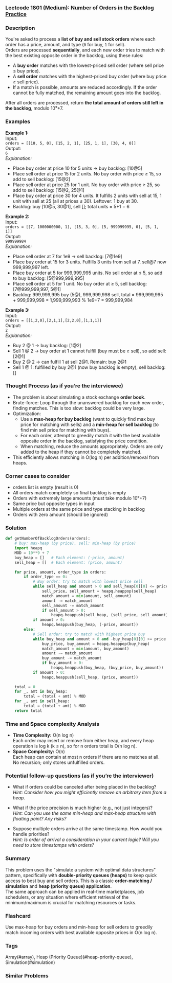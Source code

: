 ### Leetcode 1801 (Medium): Number of Orders in the Backlog [Practice](https://leetcode.com/problems/number-of-orders-in-the-backlog)

### Description  
You're asked to process a **list of buy and sell stock orders** where each order has a price, amount, and type (`0` for buy, `1` for sell).  
Orders are processed **sequentially**, and each new order tries to match with the best existing opposite order in the backlog, using these rules:
- A **buy order** matches with the lowest-priced sell order (where sell price ≤ buy price).
- A **sell order** matches with the highest-priced buy order (where buy price ≥ sell price).
- If a match is possible, amounts are reduced accordingly. If the order cannot be fully matched, the remaining amount goes into the backlog.

After all orders are processed, return **the total amount of orders still left in the backlog**, modulo 10⁹+7.

### Examples  

**Example 1:**  
Input:  
`orders = [[10, 5, 0], [15, 2, 1], [25, 1, 1], [30, 4, 0]]`  
Output:  
`6`  
*Explanation:*  
- Place buy order at price 10 for 5 units → buy backlog: [10@5]
- Place sell order at price 15 for 2 units. No buy order with price ≥ 15, so add to sell backlog: [15@2]
- Place sell order at price 25 for 1 unit. No buy order with price ≥ 25, so add to sell backlog: [15@2, 25@1]
- Place buy order at price 30 for 4 units. It fulfills 2 units with sell at 15, 1 unit with sell at 25 (all at prices ≤ 30). Leftover: 1 buy at 30.
- Backlog: buy [10@5, 30@1], sell []; total units = 5+1 = 6

**Example 2:**  
Input:  
`orders = [[7, 1000000000, 1], [15, 3, 0], [5, 999999995, 0], [5, 1, 1]]`  
Output:  
`999999984`  
*Explanation:*  
- Place sell order at 7 for 1e9 → sell backlog: [7@1e9]
- Place buy order at 15 for 3 units. Fulfills 3 units from sell at 7. sell@7 now 999,999,997 left.
- Place buy order at 5 for 999,999,995 units. No sell order at ≤ 5, so add to buy backlog: [5@999,999,995]
- Place sell order at 5 for 1 unit. No buy order at ≥ 5, sell backlog: [7@999,999,997, 5@1]
- Backlog: 999,999,995 buy (5@), 999,999,998 sell, total = 999,999,995 + 999,999,998 = 1,999,999,993 % 1e9+7 = 999,999,984

**Example 3:**  
Input:  
`orders = [[1,2,0],[2,1,1],[2,2,0],[1,1,1]]`  
Output:  
`2`  
*Explanation:*  
- Buy 2 @ 1 → buy backlog: [1@2]
- Sell 1 @ 2 → buy order at 1 cannot fulfill (buy must be ≥ sell), so add sell: [2@1]
- Buy 2 @ 2 → can fulfill 1 at sell 2@1. Remain: buy 2@1
- Sell 1 @ 1: fulfilled by buy 2@1 (now buy backlog is empty), sell backlog: []

### Thought Process (as if you’re the interviewee)  
- The problem is about simulating a stock exchange **order book**.
- Brute-force: Loop through the unanswered backlog for each new order, finding matches. This is too slow: backlog could be very large.
- Optimization:  
  - Use a **max-heap for buy backlog** (want to quickly find max buy price for matching with sells) and a **min-heap for sell backlog** (to find min sell price for matching with buys).
  - For each order, attempt to greedily match it with the best available opposite order in the backlog, satisfying the price condition.
  - When matching, reduce the amounts appropriately. Orders are only added to the heap if they cannot be completely matched.
- This efficiently allows matching in O(log n) per addition/removal from heaps.

### Corner cases to consider  
- orders list is empty (result is 0)
- All orders match completely so final backlog is empty
- Orders with extremely large amounts (must take modulo 10⁹+7)
- Same price but opposite types in input
- Multiple orders at the same price and type stacking in backlog
- Orders with zero amount (should be ignored)

### Solution

```python
def getNumberOfBacklogOrders(orders):
    # buy: max-heap (by price), sell: min-heap (by price)
    import heapq
    MOD = 10**9 + 7
    buy_heap = []   # Each element: (-price, amount)
    sell_heap = []  # Each element: (price, amount)
    
    for price, amount, order_type in orders:
        if order_type == 0:
            # Buy order: try to match with lowest price sell
            while sell_heap and amount > 0 and sell_heap[0][0] <= price:
                sell_price, sell_amount = heapq.heappop(sell_heap)
                match_amount = min(amount, sell_amount)
                amount -= match_amount
                sell_amount -= match_amount
                if sell_amount > 0:
                    heapq.heappush(sell_heap, (sell_price, sell_amount))
            if amount > 0:
                heapq.heappush(buy_heap, (-price, amount))
        else:
            # Sell order: try to match with highest price buy
            while buy_heap and amount > 0 and -buy_heap[0][0] >= price:
                buy_price, buy_amount = heapq.heappop(buy_heap)
                match_amount = min(amount, buy_amount)
                amount -= match_amount
                buy_amount -= match_amount
                if buy_amount > 0:
                    heapq.heappush(buy_heap, (buy_price, buy_amount))
            if amount > 0:
                heapq.heappush(sell_heap, (price, amount))
    
    total = 0
    for _, amt in buy_heap:
        total = (total + amt) % MOD
    for _, amt in sell_heap:
        total = (total + amt) % MOD
    return total
```

### Time and Space complexity Analysis  

- **Time Complexity:** O(n log n)  
  Each order may insert or remove from either heap, and every heap operation is log k (k ≤ n), so for n orders total is O(n log n).
- **Space Complexity:** O(n)  
  Each heap can contain at most n orders if there are no matches at all. No recursion; only stores unfulfilled orders.

### Potential follow-up questions (as if you’re the interviewer)  

- What if orders could be canceled after being placed in the backlog?  
  *Hint: Consider how you might efficiently remove an arbitrary item from a heap.*

- What if the price precision is much higher (e.g., not just integers)?  
  *Hint: Can you use the same min-heap and max-heap structure with floating point? Any risks?*

- Suppose multiple orders arrive at the same timestamp. How would you handle priorities?  
  *Hint: Is order of arrival a consideration in your current logic? Will you need to store timestamps with orders?*

### Summary
This problem uses the "simulate a system with optimal data structures" pattern, specifically with **double-priority queues (heaps)** to keep quick access to best buy and sell orders. This is a classic **order-matching / simulation** and **heap (priority queue) application**.  
The same approach can be applied in real-time marketplaces, job schedulers, or any situation where efficient retrieval of the minimum/maximum is crucial for matching resources or tasks.


### Flashcard
Use max-heap for buy orders and min-heap for sell orders to greedily match incoming orders with best available opposite prices in O(n log n).

### Tags
Array(#array), Heap (Priority Queue)(#heap-priority-queue), Simulation(#simulation)

### Similar Problems
